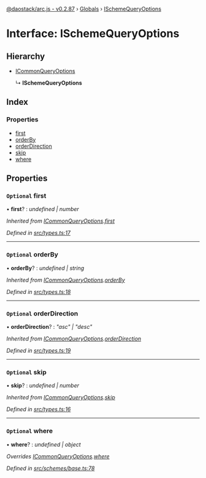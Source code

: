 [@daostack/arc.js - v0.2.87](../README.md) › [Globals](../globals.md) › [ISchemeQueryOptions](ischemequeryoptions.md)

# Interface: ISchemeQueryOptions

## Hierarchy

* [ICommonQueryOptions](icommonqueryoptions.md)

  ↳ **ISchemeQueryOptions**

## Index

### Properties

* [first](ischemequeryoptions.md#optional-first)
* [orderBy](ischemequeryoptions.md#optional-orderby)
* [orderDirection](ischemequeryoptions.md#optional-orderdirection)
* [skip](ischemequeryoptions.md#optional-skip)
* [where](ischemequeryoptions.md#optional-where)

## Properties

### `Optional` first

• **first**? : *undefined | number*

*Inherited from [ICommonQueryOptions](icommonqueryoptions.md).[first](icommonqueryoptions.md#optional-first)*

*Defined in [src/types.ts:17](https://github.com/daostack/alchemy-monorepo/blob/6a18bc5/packages/arc.js/src/types.ts#L17)*

___

### `Optional` orderBy

• **orderBy**? : *undefined | string*

*Inherited from [ICommonQueryOptions](icommonqueryoptions.md).[orderBy](icommonqueryoptions.md#optional-orderby)*

*Defined in [src/types.ts:18](https://github.com/daostack/alchemy-monorepo/blob/6a18bc5/packages/arc.js/src/types.ts#L18)*

___

### `Optional` orderDirection

• **orderDirection**? : *"asc" | "desc"*

*Inherited from [ICommonQueryOptions](icommonqueryoptions.md).[orderDirection](icommonqueryoptions.md#optional-orderdirection)*

*Defined in [src/types.ts:19](https://github.com/daostack/alchemy-monorepo/blob/6a18bc5/packages/arc.js/src/types.ts#L19)*

___

### `Optional` skip

• **skip**? : *undefined | number*

*Inherited from [ICommonQueryOptions](icommonqueryoptions.md).[skip](icommonqueryoptions.md#optional-skip)*

*Defined in [src/types.ts:16](https://github.com/daostack/alchemy-monorepo/blob/6a18bc5/packages/arc.js/src/types.ts#L16)*

___

### `Optional` where

• **where**? : *undefined | object*

*Overrides [ICommonQueryOptions](icommonqueryoptions.md).[where](icommonqueryoptions.md#optional-where)*

*Defined in [src/schemes/base.ts:78](https://github.com/daostack/alchemy-monorepo/blob/6a18bc5/packages/arc.js/src/schemes/base.ts#L78)*
